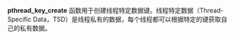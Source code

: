 
**pthread_key_create** 函数用于创建线程特定数据键。线程特定数据（Thread-Specific Data，TSD）是线程私有的数据，每个线程都可以根据特定的键获取自己的私有数据。